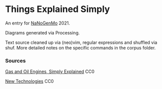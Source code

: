 # Things Explained Simply

An entry for [NaNoGenMo](https://nanogenmo.github.io/) 2021.

Diagrams generated via Processing.

Text source cleaned up via (neo)vim, regular expressions and shuffled via shuf. More detailed notes on the specific commands in the corpus folder.

### Sources

[Gas and Oil Engines, Simply Explained](https://www.gutenberg.org/ebooks/27286) CC0

[New Technologies](https://github.com/dariusk/corpora/blob/master/data/technology/new_technologies.json) CC0
